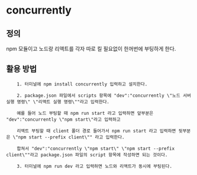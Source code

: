 # concurrently

 ## 정의
 npm 모듈이고 노드랑 리액트를 각자 따로 킬 필요없이 한꺼번에 부팅하게 한다.

## 활용 방법

        1. 터미널에 npm install concurrently 입력하고 설치한다.
         
        2. package.json 파일에서 scripts 항목에 "dev":"concurrently \"노드 서버 실행 명령\" \"리액트 실행 명령\""라고 입력한다.
        
        예를 들어 노드 부팅할 때 npm run start 라고 입력하면 앞부분은 "dev":"concurrently \"npm start\"라고 입력하고

        리액트 부팅할 때 client 폴더 경로 들어가서 npm run start 라고 입력하면 뒷부분은 \"npm start --prefix client\"" 라고 입력한다.

        합쳐서 "dev":"concurrently \"npm start\" \"npm start --prefix client\""라고 package.json 파일의 script 항목에 작성하면 되는 것이다.

        3. 터미널에 npm run dev 라고 입력하면 노드와 리액트가 동시에 부팅된다.


